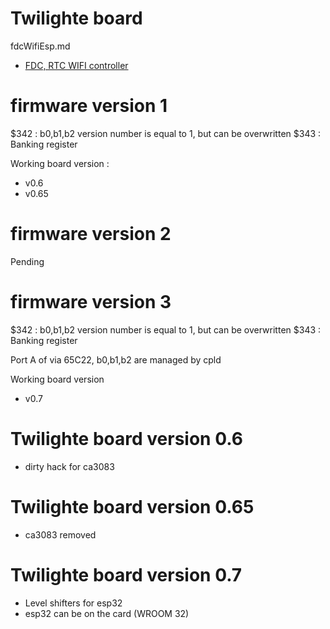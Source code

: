 # Twilighte board


fdcWifiEsp.md

* [FDC, RTC WIFI controller ](fdcWifiEsp)


# firmware version 1

$342 : b0,b1,b2 version number is equal to 1, but can be overwritten
$343 : Banking register

Working board version : 
* v0.6
* v0.65

# firmware version 2
Pending

# firmware version 3

$342 : b0,b1,b2 version number is equal to 1, but can be overwritten
$343 : Banking register

Port A of via 65C22, b0,b1,b2 are managed by cpld


Working board version

* v0.7

# Twilighte board version 0.6
* dirty hack for ca3083

# Twilighte board version 0.65
* ca3083 removed

# Twilighte board version 0.7
* Level shifters for esp32
* esp32 can be on the card (WROOM 32)


